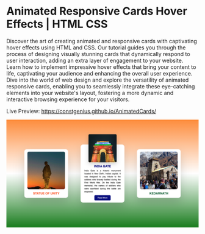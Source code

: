 # Animated Responsive Cards Hover Effects | HTML CSS

Discover the art of creating animated and responsive cards with captivating hover effects using HTML and CSS. Our tutorial guides you through the process of designing visually stunning cards that dynamically respond to user interaction, adding an extra layer of engagement to your website. Learn how to implement impressive hover effects that bring your content to life, captivating your audience and enhancing the overall user experience. Dive into the world of web design and explore the versatility of animated responsive cards, enabling you to seamlessly integrate these eye-catching elements into your website's layout, fostering a more dynamic and interactive browsing experience for your visitors.

Live Preview: https://constgenius.github.io/AnimatedCards/

![Animated Responsive Cards](images/AnimatedCards.png)
